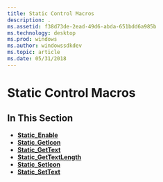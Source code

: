 ```yaml
---
title: Static Control Macros
description: .
ms.assetid: f38d73de-2ead-49d6-abda-651bdd6a985b
ms.technology: desktop
ms.prod: windows
ms.author: windowssdkdev
ms.topic: article
ms.date: 05/31/2018
---
```


# Static Control Macros

## In This Section

-   [**Static\_Enable**](/windows/desktop/api/Windowsx/nf-windowsx-static_enable)
-   [**Static\_GetIcon**](/windows/desktop/api/Windowsx/nf-windowsx-static_geticon)
-   [**Static\_GetText**](/windows/desktop/api/Windowsx/nf-windowsx-static_gettext)
-   [**Static\_GetTextLength**](/windows/desktop/api/Windowsx/nf-windowsx-static_gettextlength)
-   [**Static\_SetIcon**](/windows/desktop/api/Windowsx/nf-windowsx-static_seticon)
-   [**Static\_SetText**](/windows/desktop/api/Windowsx/nf-windowsx-static_settext)

 

 




